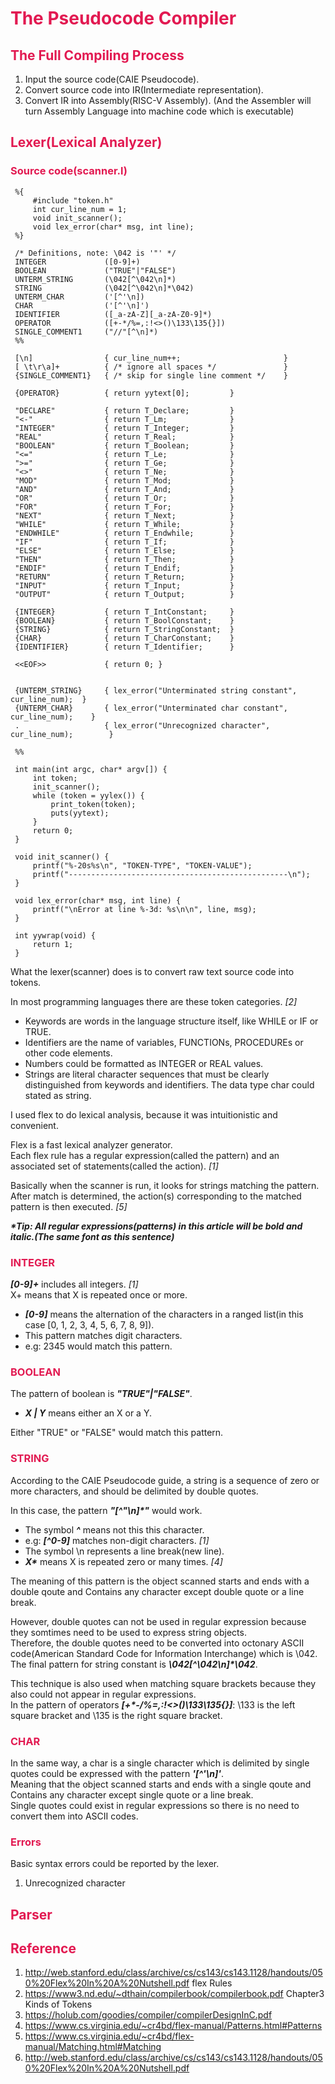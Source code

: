 <meta name="viewport" content="width=device-width, initial-scale=1">
<link rel="stylesheet" href="github-markdown.css">
<link href="https://cdn.bootcss.com/highlight.js/9.6.0/styles/atelier-lakeside-dark.min.css" rel="stylesheet"/>

<script src="https://cdn.bootcss.com/highlight.js/9.11.0/highlight.min.js"></script>
<script>hljs.initHighlightingOnLoad();</script>
<script src="https://cdn.bootcss.com/highlightjs-line-numbers.js/1.1.0/highlightjs-line-numbers.min.js"></script>
<script>hljs.initLineNumbersOnLoad();</script>


<h1 style="color: #E21951; font-weight: bold">The Pseudocode Compiler</h1>

<h2 style="color: #E21951; font-weight: bold">The Full Compiling Process</h2>

1. Input the source code(CAIE Pseudocode).  
2. Convert source code into IR(Intermediate representation).  
3. Convert IR into Assembly(RISC-V Assembly).
(And the Assembler will turn Assembly Language into machine code which is executable)  

<h2 style="color: #E21951; font-weight: bold">Lexer(Lexical Analyzer)</h2>

<h3 style="color: #E21951">Source code(scanner.l)</h3>

```
 %{
     #include "token.h"
     int cur_line_num = 1;
     void init_scanner();
     void lex_error(char* msg, int line);
 %}

 /* Definitions, note: \042 is '"' */
 INTEGER             ([0-9]+)
 BOOLEAN             ("TRUE"|"FALSE")
 UNTERM_STRING       (\042[^\042\n]*)
 STRING              (\042[^\042\n]*\042)
 UNTERM_CHAR         ('[^'\n])
 CHAR                ('[^'\n]')
 IDENTIFIER          ([_a-zA-Z][_a-zA-Z0-9]*)
 OPERATOR            ([+-*/%=,:!<>()\133\135{}])
 SINGLE_COMMENT1     ("//"[^\n]*)
 %%
 
 [\n]                { cur_line_num++;                       }
 [ \t\r\a]+          { /* ignore all spaces */               }
 {SINGLE_COMMENT1}   { /* skip for single line comment */    }

 {OPERATOR}          { return yytext[0];         }   

 "DECLARE"           { return T_Declare;         }
 "<-"                { return T_Lm;              }
 "INTEGER"           { return T_Integer;         }
 "REAL"              { return T_Real;            }
 "BOOLEAN"           { return T_Boolean;         }
 "<="                { return T_Le;              }
 ">="                { return T_Ge;              }
 "<>"                { return T_Ne;              }
 "MOD"               { return T_Mod;             }
 "AND"               { return T_And;             }
 "OR"                { return T_Or;              }
 "FOR"               { return T_For;             }
 "NEXT"              { return T_Next;            }
 "WHILE"             { return T_While;           }
 "ENDWHILE"          { return T_Endwhile;        }
 "IF"                { return T_If;              }
 "ELSE"              { return T_Else;            }
 "THEN"              { return T_Then;            }
 "ENDIF"             { return T_Endif;           }
 "RETURN"            { return T_Return;          }
 "INPUT"             { return T_Input;           }
 "OUTPUT"            { return T_Output;          }

 {INTEGER}           { return T_IntConstant;     }
 {BOOLEAN}           { return T_BoolConstant;    }
 {STRING}            { return T_StringConstant;  }
 {CHAR}              { return T_CharConstant;    }
 {IDENTIFIER}        { return T_Identifier;      }

 <<EOF>>             { return 0; }


 {UNTERM_STRING}     { lex_error("Unterminated string constant", cur_line_num);  }
 {UNTERM_CHAR}       { lex_error("Unterminated char constant", cur_line_num);    }
 .                   { lex_error("Unrecognized character", cur_line_num);        }

 %%

 int main(int argc, char* argv[]) {
     int token;
     init_scanner();
     while (token = yylex()) {
         print_token(token);
         puts(yytext);
     }
     return 0;
 }

 void init_scanner() {
     printf("%-20s%s\n", "TOKEN-TYPE", "TOKEN-VALUE");
     printf("-------------------------------------------------\n");
 }

 void lex_error(char* msg, int line) {
     printf("\nError at line %-3d: %s\n\n", line, msg);
 }

 int yywrap(void) {
     return 1;
 }
```

What the lexer(scanner) does is to convert raw text source code into tokens.  

In most programming languages there are these token categories. *[2]*
- Keywords are words in the language structure itself, like WHILE or IF or TRUE.
- Identifiers are the name of variables, FUNCTIONs, PROCEDUREs or other code elements.
- Numbers could be formatted as INTEGER or REAL values.
- Strings are literal character sequences that must be clearly distinguished from keywords and identifiers. The data type char could stated as string.

I used flex to do lexical analysis, because it was intuitionistic and convenient.

Flex is a fast lexical analyzer generator.   
Each flex rule has a regular expression(called the pattern) and an associated set of statements(called the action). *[1]*  

Basically when the scanner is run, it looks for strings matching the pattern. After match is determined, the action(s) corresponding to the matched pattern is then executed. *[5]*  

___*Tip: All regular expressions(patterns) in this article will be bold and italic.(The same font as this sentence)___

<h3 style="color: #E21951">INTEGER</h3>

___[0-9]+___ includes all integers. *[1]*  
X+ means that X is repeated once or more.  
- ___[0-9]___ means the alternation of the characters in a ranged list(in this case [0, 1, 2, 3, 4, 5, 6, 7, 8, 9]).  
- This pattern matches digit characters.  
- e.g: 2345 would match this pattern.

<h3 style="color: #E21951">BOOLEAN</h3>

The pattern of boolean is ___"TRUE"\|"FALSE"___.  
- ___X \| Y___ means either an X or a Y.  

Either "TRUE" or "FALSE" would match this pattern.


<h3 style="color: #E21951">STRING</h3>

According to the CAIE Pseudocode guide, a string is a sequence of zero or more characters, and should be delimited by double quotes.  

In this case, the pattern ___"[^"\n]*"___ would work.  
- The symbol ___^___ means not this this character.  
- e.g: ___[^0-9]___ matches non-digit characters. *[1]*  
- The symbol \n represents a line break(new line).  
- ___X*___ means X is repeated zero or many times. *[4]*  

The meaning of this pattern is the object scanned starts and ends with a double qoute and Contains any character except double quote or a line break.  

However, double quotes can not be used in regular expression because they somtimes need to be used to express string objects.  
Therefore, the double quotes need to be converted into octonary ASCII code(American Standard Code for Information Interchange) which is \042.  
The final pattern for string constant is ___\042[^\042\n]*\042___.  

This technique is also used when matching square brackets because they also could not appear in regular expressions.  
In the pattern of operators ___[+*-/%=,:!<>()\133\135{}]___: \133 is the left square bracket and \135 is the right square bracket.  

<h3 style="color: #E21951">CHAR</h3>

In the same way, a char is a single character which is delimited by single quotes could be expressed with the pattern ___'[^'\n]'___.  
Meaning that the object scanned starts and ends with a single qoute and Contains any character except single quote or a line break.  
Single quotes could exist in regular expressions so there is no need to convert them into ASCII codes.  

<h3 style="color: #E21951">Errors</h3>

Basic syntax errors could be reported by the lexer.  
1. Unrecognized character 

<h2 style="color: #E21951; font-weight: bold">Parser</h2>

<h2 style="color: #E21951; font-weight: bold">Reference</h2>

1. http://web.stanford.edu/class/archive/cs/cs143/cs143.1128/handouts/050%20Flex%20In%20A%20Nutshell.pdf flex Rules  
2. https://www3.nd.edu/~dthain/compilerbook/compilerbook.pdf Chapter3 Kinds of Tokens  
3. https://holub.com/goodies/compiler/compilerDesignInC.pdf  
4. https://www.cs.virginia.edu/~cr4bd/flex-manual/Patterns.html#Patterns
5. https://www.cs.virginia.edu/~cr4bd/flex-manual/Matching.html#Matching
6. http://web.stanford.edu/class/archive/cs/cs143/cs143.1128/handouts/050%20Flex%20In%20A%20Nutshell.pdf 
